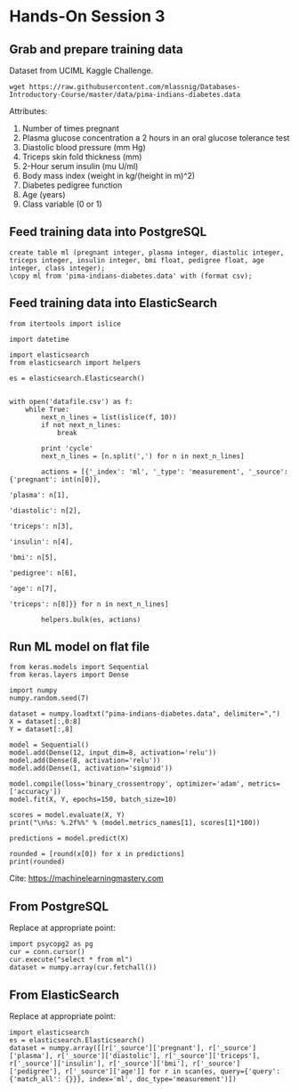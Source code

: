 # Hands-On Session 3

## Grab and prepare training data

Dataset from UCIML Kaggle Challenge.

```
wget https://raw.githubusercontent.com/mlassnig/Databases-Introductory-Course/master/data/pima-indians-diabetes.data
```

Attributes:

1. Number of times pregnant
2. Plasma glucose concentration a 2 hours in an oral glucose tolerance test
3. Diastolic blood pressure (mm Hg)
4. Triceps skin fold thickness (mm)
5. 2-Hour serum insulin (mu U/ml)
6. Body mass index (weight in kg/(height in m)^2)
7. Diabetes pedigree function
8. Age (years)
9. Class variable (0 or 1)


## Feed training data into PostgreSQL

```
create table ml (pregnant integer, plasma integer, diastolic integer, triceps integer, insulin integer, bmi float, pedigree float, age integer, class integer);
\copy ml from 'pima-indians-diabetes.data' with (format csv);
```

## Feed training data into ElasticSearch

```
from itertools import islice

import datetime

import elasticsearch
from elasticsearch import helpers

es = elasticsearch.Elasticsearch()


with open('datafile.csv') as f:
    while True:
        next_n_lines = list(islice(f, 10))
        if not next_n_lines:
            break

        print 'cycle'
        next_n_lines = [n.split(',') for n in next_n_lines]

        actions = [{'_index': 'ml', '_type': 'measurement', '_source': {'pregnant': int(n[0]),
		                                                                'plasma': n[1],
                                                                        'diastolic': n[2],
                                                                        'triceps': n[3],
                                                                        'insulin': n[4],
                                                                        'bmi': n[5],
                                                                        'pedigree': n[6],
                                                                        'age': n[7],
																		'triceps': n[8]}} for n in next_n_lines]

        helpers.bulk(es, actions)
```


## Run ML model on flat file

```
from keras.models import Sequential
from keras.layers import Dense

import numpy
numpy.random.seed(7)

dataset = numpy.loadtxt("pima-indians-diabetes.data", delimiter=",")
X = dataset[:,0:8]
Y = dataset[:,8]

model = Sequential()
model.add(Dense(12, input_dim=8, activation='relu'))
model.add(Dense(8, activation='relu'))
model.add(Dense(1, activation='sigmoid'))

model.compile(loss='binary_crossentropy', optimizer='adam', metrics=['accuracy'])
model.fit(X, Y, epochs=150, batch_size=10)

scores = model.evaluate(X, Y)
print("\n%s: %.2f%%" % (model.metrics_names[1], scores[1]*100))

predictions = model.predict(X)

rounded = [round(x[0]) for x in predictions]
print(rounded)
```

Cite: https://machinelearningmastery.com


## From PostgreSQL

Replace at appropriate point:

```
import psycopg2 as pg
cur = conn.cursor()
cur.execute("select * from ml")
dataset = numpy.array(cur.fetchall())
```

## From ElasticSearch

Replace at appropriate point:

```
import elasticsearch
es = elasticsearch.Elasticsearch()
dataset = numpy.array([[r['_source']['pregnant'], r['_source']['plasma'], r['_source']['diastolic'], r['_source']['triceps'], r['_source']['insulin'], r['_source']['bmi'], r['_source']['pedigree'], r['_source']['age']] for r in scan(es, query={'query': {'match_all': {}}}, index='ml', doc_type='measurement')])
```
